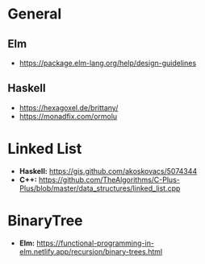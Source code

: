 # General

## Elm

- https://package.elm-lang.org/help/design-guidelines

## Haskell

- https://hexagoxel.de/brittany/
- https://monadfix.com/ormolu

# Linked List

- **Haskell:** https://gis.github.com/akoskovacs/5074344
- **C++:** https://github.com/TheAlgorithms/C-Plus-Plus/blob/master/data_structures/linked_list.cpp

# BinaryTree

- **Elm:** https://functional-programming-in-elm.netlify.app/recursion/binary-trees.html
